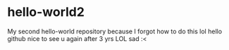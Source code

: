 # hello-world2
My second hello-world repository because I forgot how to do this lol
hello github nice to see u again after 3 yrs LOL sad :<
